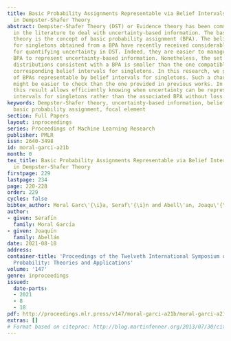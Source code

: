 ```yaml
---
title: Basic Probability Assignments Representable via Belief Intervals for Singletons
  in Dempster-Shafer Theory
abstract: Dempster-Shafer Theory (DST) or Evidence theory has been commonly employed
  in the literature to deal with uncertainty-based information. The basis of this
  theory is the concept of basic probability assignment (BPA). The belief intervals
  for singletons obtained from a BPA have recently received considerable attention
  for quantifying uncertainty in DST. Indeed, they are easier to manage than the corresponding
  BPA to represent uncertainty-based information. Nonetheless, the set of probability
  distributions consistent with a BPA is smaller than the one compatible with the
  corresponding belief intervals for singletons. In this research, we give a new characterization
  of BPAs representable by belief intervals for singletons. Such a characterization
  might be easier to check than the one provided in previous works. In practical applications,
  this result allows efficiently knowing when uncertainty can be represented via belief
  intervals for singletons rather than the associated BPA without loss of information.
keywords: Dempster-Shafer theory, uncertainty-based information, belief intervals,
  basic probability assignment, focal element
section: Full Papers
layout: inproceedings
series: Proceedings of Machine Learning Research
publisher: PMLR
issn: 2640-3498
id: moral-garci-a21b
month: 0
tex_title: Basic Probability Assignments Representable via Belief Intervals for Singletons
  in Dempster-Shafer Theory
firstpage: 229
lastpage: 234
page: 220-228
order: 229
cycles: false
bibtex_author: Moral Garc\'{\i}a, Seraf\'{\i}n and Abell\'an, Joaqu\'{\i}n
author:
- given: Serafı́n
  family: Moral Garcı́a
- given: Joaquı́n
  family: Abellán
date: 2021-08-18
address:
container-title: 'Proceedings of the Twelveth International Symposium on Imprecise
  Probability: Theories and Applications'
volume: '147'
genre: inproceedings
issued:
  date-parts:
  - 2021
  - 8
  - 18
pdf: http://proceedings.mlr.press/v147/moral-garci-a21b/moral-garci-a21b.pdf
extras: []
# Format based on citeproc: http://blog.martinfenner.org/2013/07/30/citeproc-yaml-for-bibliographies/
---
```

